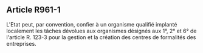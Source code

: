 Article R961-1
----
L'Etat peut, par convention, confier à un organisme qualifié implanté localement
les tâches dévolues aux organismes désignés aux 1°, 2° et 6° de l'article R.
123-3 pour la gestion et la création des centres de formalités des entreprises.
